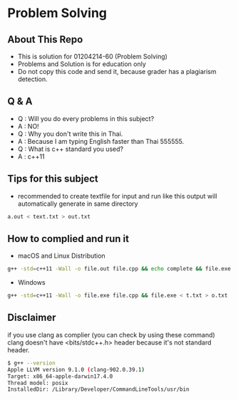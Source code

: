 # Problem Solving

## About This Repo 
 - This is solution for 01204214-60 (Problem Solving)
 - Problems and Solution is for education only
 - Do not copy this code and send it, because grader has a plagiarism detection.

## Q & A
 - Q : Will you do every problems in this subject?
 - A : NO!
 - Q : Why you don't write this in Thai.
 - A : Because I am typing English faster than Thai 555555.
 - Q : What is c++ standard you used?
 - A : c++11
## Tips for this subject
 - recommended to create textfile for input and run like this output will automatically generate in same directory
 ```bash
a.out < text.txt > out.txt
 ```

## How to complied and run it
- macOS and Linux Distribution
```bash
g++ -std=c++11 -Wall -o file.out file.cpp && echo complete && file.exe < t.txt > o.txt
```
- Windows
```bash
g++ -std=c++11 -Wall -o file.exe file.cpp && file.exe < t.txt > o.txt
```

## Disclaimer
if you use clang as complier (you can check by using these command) clang doesn't have <bits/stdc++.h> header because it's not standard header.
```bash
$ g++ --version
Apple LLVM version 9.1.0 (clang-902.0.39.1)
Target: x86_64-apple-darwin17.4.0
Thread model: posix
InstalledDir: /Library/Developer/CommandLineTools/usr/bin
```

 